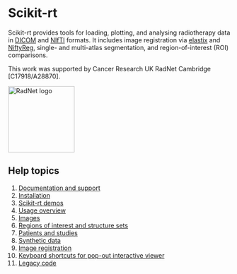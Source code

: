 # Scikit-rt

Scikit-rt provides tools for loading, plotting, and analysing
radiotherapy data in [DICOM](https://www.dicomstandard.org/) and
[NIfTI](https://nifti.nimh.nih.gov/) formats.  It includes
image registration via [elastix](https://elastix.lumc.nl/)
and [NiftyReg](http://cmictig.cs.ucl.ac.uk/wiki/index.php/NiftyReg),
single- and multi-atlas segmentation, and region-of-interest (ROI)
comparisons.

This work was supported by Cancer Research UK RadNet Cambridge [C17918/A28870].

<img src="docs/images/Radnet Cambridge.png" alt="RadNet logo" height="150"/>

## Help topics

1. [Documentation and support](docs/support.md)
2. [Installation](docs/installation.md)
3. [Scikit-rt demos](docs/demos.md)
4. [Usage overview](docs/usage.md)
5. [Images](docs/image.md)
6. [Regions of interest and structure sets](docs/structures.md)
7. [Patients and studies](docs/patient.md)
8. [Synthetic data](docs/simulation.md)
9. [Image registration](docs/registration.md)
10. [Keyboard shortcuts for pop-out interactive viewer](docs/.md)
11. [Legacy code](docs/legacy.md)
